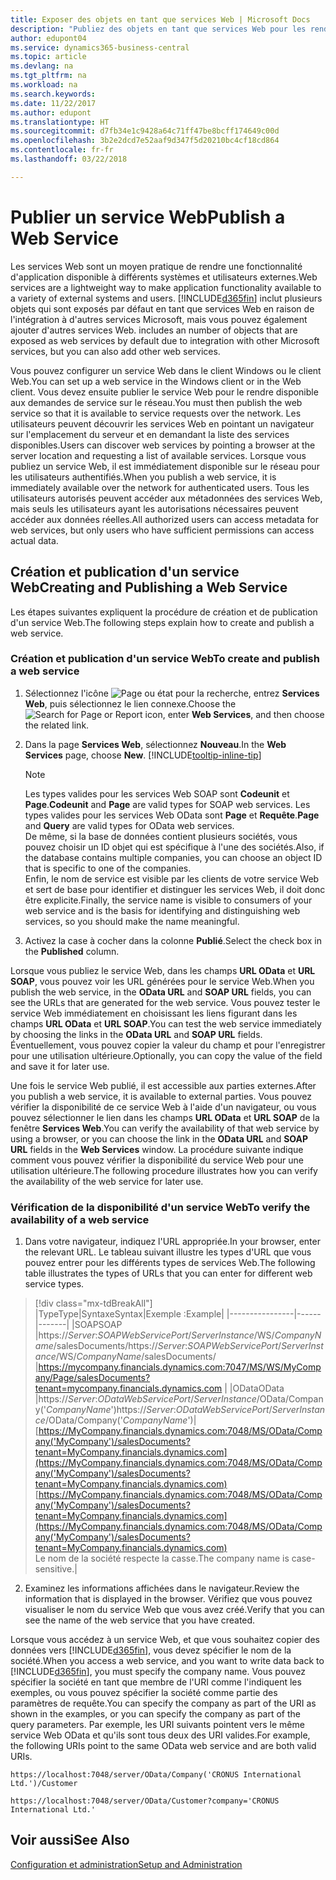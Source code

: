 ```yaml
---
title: Exposer des objets en tant que services Web | Microsoft Docs
description: "Publiez des objets en tant que services Web pour les rendre immédiatement disponibles sur le réseau."
author: edupont04
ms.service: dynamics365-business-central
ms.topic: article
ms.devlang: na
ms.tgt_pltfrm: na
ms.workload: na
ms.search.keywords: 
ms.date: 11/22/2017
ms.author: edupont
ms.translationtype: HT
ms.sourcegitcommit: d7fb34e1c9428a64c71ff47be8bcff174649c00d
ms.openlocfilehash: 3b2e2dcd7e52aaf9d347f5d20210bc4cf18cd864
ms.contentlocale: fr-fr
ms.lasthandoff: 03/22/2018

---
```

# <a name="publish-a-web-service"></a><span data-ttu-id="c3f27-103">Publier un service Web</span><span class="sxs-lookup"><span data-stu-id="c3f27-103">Publish a Web Service</span></span>
<span data-ttu-id="c3f27-104">Les services Web sont un moyen pratique de rendre une fonctionnalité d'application disponible à différents systèmes et utilisateurs externes.</span><span class="sxs-lookup"><span data-stu-id="c3f27-104">Web services are a lightweight way to make application functionality available to a variety of external systems and users.</span></span> [!INCLUDE[d365fin](includes/d365fin_md.md)]<span data-ttu-id="c3f27-105"> inclut plusieurs objets qui sont exposés par défaut en tant que services Web en raison de l'intégration à d'autres services Microsoft, mais vous pouvez également ajouter d'autres services Web.</span><span class="sxs-lookup"><span data-stu-id="c3f27-105"> includes an number of objects that are exposed as web services by default due to integration with other Microsoft services, but you can also add other web services.</span></span>  

<span data-ttu-id="c3f27-106">Vous pouvez configurer un service Web dans le client Windows ou le client Web.</span><span class="sxs-lookup"><span data-stu-id="c3f27-106">You can set up a web service in the Windows client or in the Web client.</span></span> <span data-ttu-id="c3f27-107">Vous devez ensuite publier le service Web pour le rendre disponible aux demandes de service sur le réseau.</span><span class="sxs-lookup"><span data-stu-id="c3f27-107">You must then publish the web service so that it is available to service requests over the network.</span></span> <span data-ttu-id="c3f27-108">Les utilisateurs peuvent découvrir les services Web en pointant un navigateur sur l'emplacement du serveur et en demandant la liste des services disponibles.</span><span class="sxs-lookup"><span data-stu-id="c3f27-108">Users can discover web services by pointing a browser at the server location and requesting a list of available services.</span></span> <span data-ttu-id="c3f27-109">Lorsque vous publiez un service Web, il est immédiatement disponible sur le réseau pour les utilisateurs authentifiés.</span><span class="sxs-lookup"><span data-stu-id="c3f27-109">When you publish a web service, it is immediately available over the network for authenticated users.</span></span> <span data-ttu-id="c3f27-110">Tous les utilisateurs autorisés peuvent accéder aux métadonnées des services Web, mais seuls les utilisateurs ayant les autorisations nécessaires peuvent accéder aux données réelles.</span><span class="sxs-lookup"><span data-stu-id="c3f27-110">All authorized users can access metadata for web services, but only users who have sufficient permissions can access actual data.</span></span>

## <a name="creating-and-publishing-a-web-service"></a><span data-ttu-id="c3f27-111">Création et publication d'un service Web</span><span class="sxs-lookup"><span data-stu-id="c3f27-111">Creating and Publishing a Web Service</span></span>  
<span data-ttu-id="c3f27-112">Les étapes suivantes expliquent la procédure de création et de publication d'un service Web.</span><span class="sxs-lookup"><span data-stu-id="c3f27-112">The following steps explain how to create and publish a web service.</span></span>  

### <a name="to-create-and-publish-a-web-service"></a><span data-ttu-id="c3f27-113">Création et publication d'un service Web</span><span class="sxs-lookup"><span data-stu-id="c3f27-113">To create and publish a web service</span></span>  

1.  <span data-ttu-id="c3f27-114">Sélectionnez l'icône ![Page ou état pour la recherche](media/ui-search/search_small.png "icône Page ou état pour la recherche"), entrez **Services Web**, puis sélectionnez le lien connexe.</span><span class="sxs-lookup"><span data-stu-id="c3f27-114">Choose the ![Search for Page or Report](media/ui-search/search_small.png "Search for Page or Report icon") icon, enter **Web Services**, and then choose the related link.</span></span>  
2.  <span data-ttu-id="c3f27-115">Dans la page **Services Web**, sélectionnez **Nouveau**.</span><span class="sxs-lookup"><span data-stu-id="c3f27-115">In the **Web Services** page, choose **New**.</span></span> [!INCLUDE[tooltip-inline-tip](includes/tooltip-inline-tip_md.md)]  

    > [!NOTE]  
    >  <span data-ttu-id="c3f27-116">Les types valides pour les services Web SOAP sont **Codeunit** et **Page**.</span><span class="sxs-lookup"><span data-stu-id="c3f27-116">**Codeunit** and **Page** are valid types for SOAP web services.</span></span> <span data-ttu-id="c3f27-117">Les types valides pour les services Web OData sont **Page** et **Requête**.</span><span class="sxs-lookup"><span data-stu-id="c3f27-117">**Page** and **Query** are valid types for OData web services.</span></span>  
    <span data-ttu-id="c3f27-118">De même, si la base de données contient plusieurs sociétés, vous pouvez choisir un ID objet qui est spécifique à l'une des sociétés.</span><span class="sxs-lookup"><span data-stu-id="c3f27-118">Also, if the database contains multiple companies, you can choose an object ID that is specific to one of the companies.</span></span>  
    <span data-ttu-id="c3f27-119">Enfin, le nom de service est visible par les clients de votre service Web et sert de base pour identifier et distinguer les services Web, il doit donc être explicite.</span><span class="sxs-lookup"><span data-stu-id="c3f27-119">Finally, the service name is visible to consumers of your web service and is the basis for identifying and distinguishing web services, so you should make the name meaningful.</span></span>

3.  <span data-ttu-id="c3f27-120">Activez la case à cocher dans la colonne **Publié**.</span><span class="sxs-lookup"><span data-stu-id="c3f27-120">Select the check box in the **Published** column.</span></span>  

<span data-ttu-id="c3f27-121">Lorsque vous publiez le service Web, dans les champs **URL OData** et **URL SOAP**, vous pouvez voir les URL générées pour le service Web.</span><span class="sxs-lookup"><span data-stu-id="c3f27-121">When you publish the web service, in the **OData URL** and **SOAP URL** fields, you can see the URLs that are generated for the web service.</span></span> <span data-ttu-id="c3f27-122">Vous pouvez tester le service Web immédiatement en choisissant les liens figurant dans les champs **URL OData** et **URL SOAP**.</span><span class="sxs-lookup"><span data-stu-id="c3f27-122">You can test the web service immediately by choosing the links in the **OData URL** and **SOAP URL** fields.</span></span> <span data-ttu-id="c3f27-123">Éventuellement, vous pouvez copier la valeur du champ et pour l'enregistrer pour une utilisation ultérieure.</span><span class="sxs-lookup"><span data-stu-id="c3f27-123">Optionally, you can copy the value of the field and save it for later use.</span></span>  

<span data-ttu-id="c3f27-124">Une fois le service Web publié, il est accessible aux parties externes.</span><span class="sxs-lookup"><span data-stu-id="c3f27-124">After you publish a web service, it is available to external parties.</span></span> <span data-ttu-id="c3f27-125">Vous pouvez vérifier la disponibilité de ce service Web à l'aide d'un navigateur, ou vous pouvez sélectionner le lien dans les champs **URL OData** et **URL SOAP** de la fenêtre **Services Web**.</span><span class="sxs-lookup"><span data-stu-id="c3f27-125">You can verify the availability of that web service by using a browser, or you can choose the link in the **OData URL** and **SOAP URL** fields in the **Web Services** window.</span></span> <span data-ttu-id="c3f27-126">La procédure suivante indique comment vous pouvez vérifier la disponibilité du service Web pour une utilisation ultérieure.</span><span class="sxs-lookup"><span data-stu-id="c3f27-126">The following procedure illustrates how you can verify the availability of the web service for later use.</span></span>  

### <a name="to-verify-the-availability-of-a-web-service"></a><span data-ttu-id="c3f27-127">Vérification de la disponibilité d'un service Web</span><span class="sxs-lookup"><span data-stu-id="c3f27-127">To verify the availability of a web service</span></span>  

1.  <span data-ttu-id="c3f27-128">Dans votre navigateur, indiquez l'URL appropriée.</span><span class="sxs-lookup"><span data-stu-id="c3f27-128">In your browser, enter the relevant URL.</span></span> <span data-ttu-id="c3f27-129">Le tableau suivant illustre les types d'URL que vous pouvez entrer pour les différents types de services Web.</span><span class="sxs-lookup"><span data-stu-id="c3f27-129">The following table illustrates the types of URLs that you can enter for different web service types.</span></span>  
> [!div class="mx-tdBreakAll"]
> |<span data-ttu-id="c3f27-130">Type</span><span class="sxs-lookup"><span data-stu-id="c3f27-130">Type</span></span>|<span data-ttu-id="c3f27-131">Syntaxe</span><span class="sxs-lookup"><span data-stu-id="c3f27-131">Syntax</span></span>|<span data-ttu-id="c3f27-132">Exemple :</span><span class="sxs-lookup"><span data-stu-id="c3f27-132">Example</span></span>|
> |----------------|------|-------|
> |<span data-ttu-id="c3f27-133">SOAP</span><span class="sxs-lookup"><span data-stu-id="c3f27-133">SOAP</span></span> |<span data-ttu-id="c3f27-134">https://*Server*:*SOAPWebServicePort*/*ServerInstance*/WS/*CompanyName*/salesDocuments/</span><span class="sxs-lookup"><span data-stu-id="c3f27-134">https://*Server*:*SOAPWebServicePort*/*ServerInstance*/WS/*CompanyName*/salesDocuments/</span></span> |https://mycompany.financials.dynamics.com:7047/MS/WS/MyCompany/Page/salesDocuments?tenant=mycompany.financials.dynamics.com |
> |<span data-ttu-id="c3f27-135">OData</span><span class="sxs-lookup"><span data-stu-id="c3f27-135">OData</span></span> |<span data-ttu-id="c3f27-136">https://*Server*:*ODataWebServicePort*/*ServerInstance*/OData/Company('*CompanyName*')</span><span class="sxs-lookup"><span data-stu-id="c3f27-136">https://*Server*:*ODataWebServicePort*/*ServerInstance*/OData/Company('*CompanyName*')</span></span>|<span data-ttu-id="c3f27-137">[https://MyCompany.financials.dynamics.com:7048/MS/OData/Company('MyCompany')/salesDocuments?tenant=MyCompany.financials.dynamics.com](https://MyCompany.financials.dynamics.com:7048/MS/OData/Company('MyCompany')/salesDocuments?tenant=MyCompany.financials.dynamics.com)</span><span class="sxs-lookup"><span data-stu-id="c3f27-137">[https://MyCompany.financials.dynamics.com:7048/MS/OData/Company('MyCompany')/salesDocuments?tenant=MyCompany.financials.dynamics.com](https://MyCompany.financials.dynamics.com:7048/MS/OData/Company('MyCompany')/salesDocuments?tenant=MyCompany.financials.dynamics.com)</span></span> <br />    <span data-ttu-id="c3f27-138">Le nom de la société respecte la casse.</span><span class="sxs-lookup"><span data-stu-id="c3f27-138">The company name is case-sensitive.</span></span>|

2.  <span data-ttu-id="c3f27-139">Examinez les informations affichées dans le navigateur.</span><span class="sxs-lookup"><span data-stu-id="c3f27-139">Review the information that is displayed in the browser.</span></span> <span data-ttu-id="c3f27-140">Vérifiez que vous pouvez visualiser le nom du service Web que vous avez créé.</span><span class="sxs-lookup"><span data-stu-id="c3f27-140">Verify that you can see the name of the web service that you have created.</span></span>  

<span data-ttu-id="c3f27-141">Lorsque vous accédez à un service Web, et que vous souhaitez copier des données vers [!INCLUDE[d365fin](includes/d365fin_md.md)], vous devez spécifier le nom de la société.</span><span class="sxs-lookup"><span data-stu-id="c3f27-141">When you access a web service, and you want to write data back to [!INCLUDE[d365fin](includes/d365fin_md.md)], you must specify the company name.</span></span> <span data-ttu-id="c3f27-142">Vous pouvez spécifier la société en tant que membre de l'URI comme l'indiquent les exemples, ou vous pouvez spécifier la société comme partie des paramètres de requête.</span><span class="sxs-lookup"><span data-stu-id="c3f27-142">You can specify the company as part of the URI as shown in the examples, or you can specify the company as part of the query parameters.</span></span> <span data-ttu-id="c3f27-143">Par exemple, les URI suivants pointent vers le même service Web OData et qu'ils sont tous deux des URI valides.</span><span class="sxs-lookup"><span data-stu-id="c3f27-143">For example, the following URIs point to the same OData web service and are both valid URIs.</span></span>  

```  
https://localhost:7048/server/OData/Company('CRONUS International Ltd.')/Customer  
```  

```  
https://localhost:7048/server/OData/Customer?company='CRONUS International Ltd.'  
```  

## <a name="see-also"></a><span data-ttu-id="c3f27-144">Voir aussi</span><span class="sxs-lookup"><span data-stu-id="c3f27-144">See Also</span></span>  
[<span data-ttu-id="c3f27-145">Configuration et administration</span><span class="sxs-lookup"><span data-stu-id="c3f27-145">Setup and Administration</span></span>](admin-setup-and-administration.md)  

